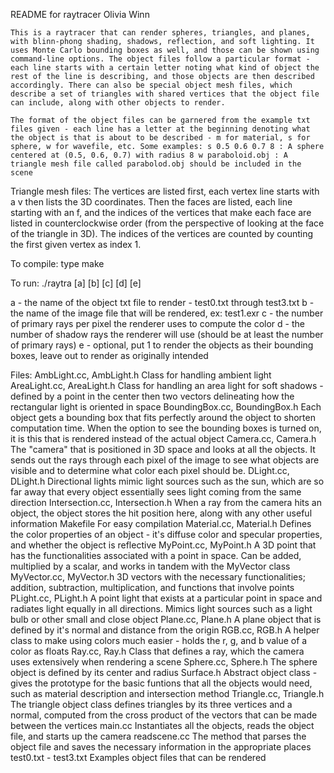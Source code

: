 README for raytracer
Olivia Winn

    This is a raytracer that can render spheres, triangles, and planes, with blinn-phong shading, shadows, reflection, and soft lighting. It uses Monte Carlo bounding boxes as well, and those can be shown using command-line options. The object files follow a particular format - each line starts with a certain letter noting what kind of object the rest of the line is describing, and those objects are then described accordingly. There can also be special object mesh files, which describe a set of triangles with shared vertices that the object file can include, along with other objects to render.
    
    The format of the object files can be garnered from the example txt files given - each line has a letter at the beginning denoting what the object is that is about to be described - m for material, s for sphere, w for wavefile, etc. Some examples: s 0.5 0.6 0.7 8 : A sphere centered at (0.5, 0.6, 0.7) with radius 8 w paraboloid.obj : A triangle mesh file called parabolod.obj should be included in the scene


Triangle mesh files:
The vertices are listed first, each vertex line starts with a v then lists the 3D coordinates. Then the faces are listed, each line starting with an f, and the indices of the vertices that make each face are listed in counterclockwise order (from the perspective of looking at the face of the triangle in 3D). The indices of the vertices are counted by counting the first given vertex as index 1.

To compile:
type make

To run:
./raytra [a] [b] [c] [d] [e]

a - the name of the object txt file to render - test0.txt through test3.txt
b - the name of the image file that will be rendered, ex: test1.exr
c - the number of primary rays per pixel the renderer uses to compute the color
d - the number of shadow rays the renderer will use (should be at least the number of primary rays)
e - optional, put 1 to render the objects as their bounding boxes, leave out to render as originally intended

Files:
AmbLight.cc, AmbLight.h
    Class for handling ambient light
AreaLight.cc, AreaLight.h
    Class for handling an area light for soft shadows - defined by a point in the center then two vectors delineating how the rectangular light is oriented in space
BoundingBox.cc, BoundingBox.h
    Each object gets a bounding box that fits perfectly around the object to shorten computation time. When the option to see the bounding boxes is turned on, it is this that is rendered instead of the actual object
Camera.cc, Camera.h
    The "camera" that is positioned in 3D space and looks at all the objects. It sends out the rays through each pixel of the image to see what objects are visible and to determine what color each pixel should be.
DLight.cc, DLight.h
    Directional lights mimic light sources such as the sun, which are so far away that every object essentially sees light coming from the same direction
Intersection.cc, Intersection.h
    When a ray from the camera hits an object, the object stores the hit position here, along with any other useful information
Makefile
    For easy compilation
Material.cc, Material.h
    Defines the color properties of an object - it's diffuse color and specular properties, and whether the object is reflective
MyPoint.cc, MyPoint.h
    A 3D point that has the functionalities associated with a point in space. Can be added, multiplied by a scalar, and works in tandem with the MyVector class
MyVector.cc, MyVector.h
    3D vectors with the necessary functionalities; addition, subtraction, multiplication, and functions that involve points
PLight.cc, PLight.h
    A point light that exists at a particular point in space and radiates light equally in all directions. Mimics light sources such as a light bulb or other small and close object
Plane.cc, Plane.h
    A plane object that is defined by it's normal and distance from the origin
RGB.cc, RGB.h
    A helper class to make using colors much easier - holds the r, g, and b value of a color as floats
Ray.cc, Ray.h
    Class that defines a ray, which the camera uses extensively when rendering a scene
Sphere.cc, Sphere.h
    The sphere object is defined by its center and radius
Surface.h
    Abstract object class - gives the prototype for the basic funtions that all the objects would need, such as material description and intersection method
Triangle.cc, Triangle.h
    The triangle object class defines triangles by its three vertices and a normal, computed from the cross product of the vectors that can be made between the vertices
main.cc
    Instantiates all the objects, reads the object file, and starts up the camera
readscene.cc
    The method that parses the object file and saves the necessary information in the appropriate places
test0.txt - test3.txt
    Examples object files that can be rendered
